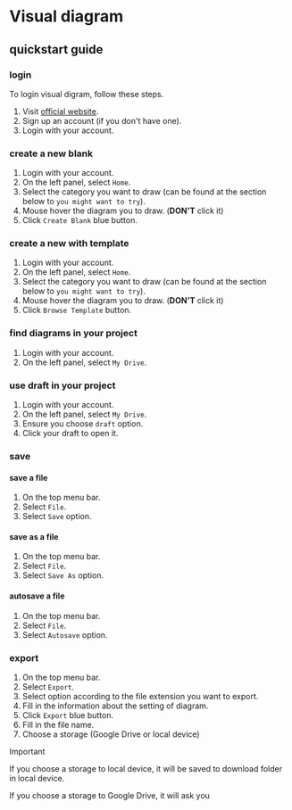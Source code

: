 # Visual diagram
## quickstart guide
### login
To login visual digram, follow these steps.

1. Visit [official website](https://online.visual-paradigm.com/).
2. Sign up an account (if you don't have one).
3. Login with your account.

### create a new blank
1. Login with your account.
2. On the left panel, select `Home`.
3. Select the category you want to draw (can be found at the section below to `you might want to try`).
4. Mouse hover the diagram you to draw. (**DON'T** click it)
5. Click `Create Blank` blue button.

### create a new with template
1. Login with your account.
2. On the left panel, select `Home`.
3. Select the category you want to draw (can be found at the section below to `you might want to try`).
4. Mouse hover the diagram you to draw. (**DON'T** click it)
5. Click `Browse Template` button.

### find diagrams in your project
1. Login with your account.
2. On the left panel, select `My Drive`.

### use draft in your project
1. Login with your account.
2. On the left panel, select `My Drive`.
3. Ensure you choose `draft` option.
4. Click your draft to open it.

### save
#### save a file 
1. On the top menu bar.
2. Select `File`.
3. Select `Save` option.

#### save as a file 
1. On the top menu bar.
2. Select `File`.
3. Select `Save As` option.

#### autosave a file 
1. On the top menu bar.
2. Select `File`.
3. Select `Autosave` option.

### export
1. On the top menu bar.
2. Select `Export`.
3. Select option according to the file extension you want to export.
4. Fill in the information about the setting of diagram.
5. Click `Export` blue button.
6. Fill in the file name.
7. Choose a storage (Google Drive or local device)

> [!IMPORTANT]
> If you choose a storage to local device, it will be saved to download folder in local device.
>
> If you choose a storage to Google Drive, it will ask you
